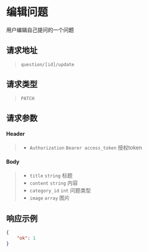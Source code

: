 # 编辑问题

用户编辑自己提问的一个问题

## 请求地址

> `question/[id]/update`

## 请求类型

> `PATCH`

## 请求参数

#### Header

> - `Authorization` `Bearer access_token` 授权token

#### Body

> - `title` `string` 标题
> - `content` `string` 内容
> - `category_id` `int` 问题类型
> - `image` `array` 图片

## 响应示例

```json
{
    "ok": 1
}
```

